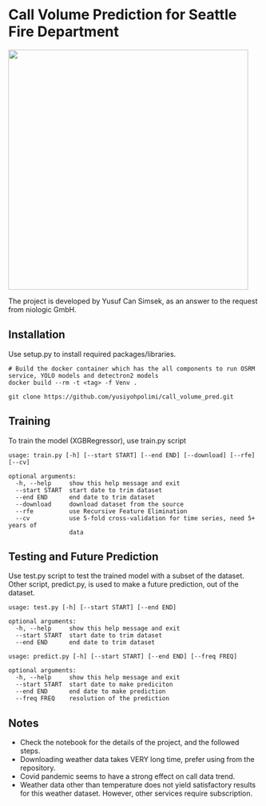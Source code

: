 # Call Volume Prediction for Seattle Fire Department

<img src="https://github.com/yusiyohpolimi/thesis/blob/main/diagram_new.jpg" height="480">

The project is developed by Yusuf Can Simsek, as an answer to the request from
niologic GmbH. 

## Installation

Use setup.py to install required packages/libraries. 

```
# Build the docker container which has the all components to run OSRM service, YOLO models and detectron2 models
docker build --rm -t <tag> -f Venv .  
```

```
git clone https://github.com/yusiyohpolimi/call_volume_pred.git
```

## Training  
  
To train the model (XGBRegressor), use train.py script

```
usage: train.py [-h] [--start START] [--end END] [--download] [--rfe] [--cv]

optional arguments:
  -h, --help     show this help message and exit
  --start START  start date to trim dataset
  --end END      end date to trim dataset
  --download     download dataset from the source
  --rfe          use Recursive Feature Elimination
  --cv           use 5-fold cross-validation for time series, need 5+ years of
                 data
```

## Testing and Future Prediction

Use test.py script to test the trained model with a subset of the dataset. 
Other script, predict.py, is used to make a future prediction, out of the dataset.

```
usage: test.py [-h] [--start START] [--end END]

optional arguments:
  -h, --help     show this help message and exit
  --start START  start date to trim dataset
  --end END      end date to trim dataset

usage: predict.py [-h] [--start START] [--end END] [--freq FREQ]

optional arguments:
  -h, --help     show this help message and exit
  --start START  start date to make prediciton
  --end END      end date to make prediction
  --freq FREQ    resolution of the prediction
```
 
## Notes
 
*	Check the notebook for the details of the project, and the followed steps.
*	Downloading weather data takes VERY long time, prefer using from the repository.
*	Covid pandemic seems to have a strong effect on call data trend.
*	Weather data other than temperature does not yield satisfactory results for
    this weather dataset. However, other services require subscription.


 
